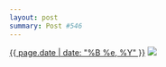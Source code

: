 ```yaml
---
layout: post
summary: Post #546
---
```


<p>
  <time><a href="/546">{{ page.date | date: "%B %e, %Y" }}</a></time>
  <a href="/546"><img src="{{ site.assets_url }}/546-640.jpg" srcset="{{ site.assets_url }}/546-320.jpg 320w, {{ site.assets_url }}/546-640.jpg 640w, {{ site.assets_url }}/546-960.jpg 960w, {{ site.assets_url }}/546-1280.jpg 1280w" sizes="(min-width: 700px) 50vw, calc(100vw - 2rem)" /></a>
</p>
